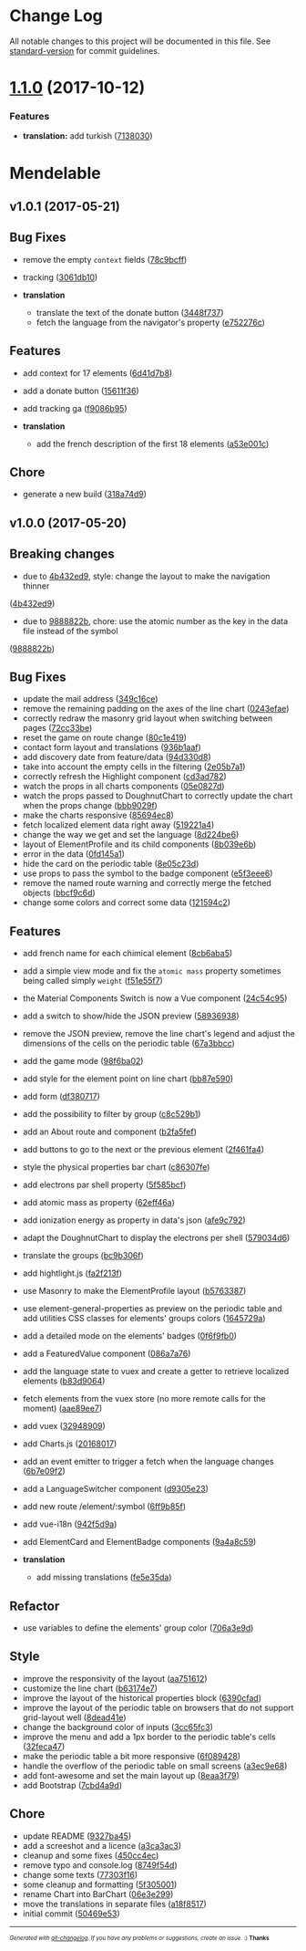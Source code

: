 # Change Log

All notable changes to this project will be documented in this file. See [standard-version](https://github.com/conventional-changelog/standard-version) for commit guidelines.

<a name="1.1.0"></a>
# [1.1.0](https://github.com/pulsardev/mendelable/compare/v1.0.1...v1.1.0) (2017-10-12)


### Features

* **translation:** add turkish ([7138030](https://github.com/pulsardev/mendelable/commit/7138030))



# Mendelable

## v1.0.1 (2017-05-21)


## Bug Fixes
  - remove the empty `context` fields
  ([78c9bcff](https://github.com/pulsardev/mendelable/commit/78c9bcffa4da54f2014290b8c9877496a3803fab))
  - tracking
  ([3061db10](https://github.com/pulsardev/mendelable/commit/3061db10609dcaa9bb2ad936b9515f5f4842cbd5))

  - **translation**
    - translate the text of the donate button
  ([3448f737](https://github.com/pulsardev/mendelable/commit/3448f737a7f9e253c4d67cb776525f6426787486))
    - fetch the language from the navigator's property
  ([e752276c](https://github.com/pulsardev/mendelable/commit/e752276cee43544fdbdd2abe25cad212ad0ca59d))




## Features
  - add context for 17 elements
  ([6d41d7b8](https://github.com/pulsardev/mendelable/commit/6d41d7b8de82ddb3e6565a97fa902047748044ad))
  - add a donate button
  ([15611f36](https://github.com/pulsardev/mendelable/commit/15611f36a25336b60bd5b39529ad2b8799181cb6))
  - add tracking ga
  ([f9086b95](https://github.com/pulsardev/mendelable/commit/f9086b95cd8c34f837a40a9f7eee9b49b8944b6e))

  - **translation**
    - add the french description of the first 18 elements
  ([a53e001c](https://github.com/pulsardev/mendelable/commit/a53e001c8bdfe7caac56ee67bb4b5f3e17de4340))




## Chore
  - generate a new build
  ([318a74d9](https://github.com/pulsardev/mendelable/commit/318a74d949d6e298f49f9531a317df0f84e91cc8))





## v1.0.0 (2017-05-20)


## Breaking changes
  - due to [4b432ed9](https://github.com/pulsardev/mendelable/commits/4b432ed96a0c972432a1afb66fac4957c1ba2775),
  style: change the layout to make the navigation thinner

  ([4b432ed9](https://github.com/pulsardev/mendelable/commits/4b432ed96a0c972432a1afb66fac4957c1ba2775))
  - due to [9888822b](https://github.com/pulsardev/mendelable/commits/9888822b05641a5eece97aadc9f0a772f5e812d2),
  chore: use the atomic number as the key in the data file instead of the symbol

  ([9888822b](https://github.com/pulsardev/mendelable/commits/9888822b05641a5eece97aadc9f0a772f5e812d2))




## Bug Fixes
  - update the mail address
  ([349c16ce](https://github.com/pulsardev/mendelable/commits/349c16ce94834c7644c1443359801a5457ee13a8))
  - remove the remaining padding on the axes of the line chart
  ([0243efae](https://github.com/pulsardev/mendelable/commits/0243efaebd97207cef524c1497d6b4dc0ffeed17))
  - correctly redraw the masonry grid layout when switching between pages
  ([72cc33be](https://github.com/pulsardev/mendelable/commits/72cc33be750d522d7b17b6776a8d360e08b5d65f))
  - reset the game on route change
  ([80c1e419](https://github.com/pulsardev/mendelable/commits/80c1e4198d600155fc4db53c9284042243e5cbf6))
  - contact form layout and translations
  ([936b1aaf](https://github.com/pulsardev/mendelable/commits/936b1aaff637a2c392e06b24676f87c300c727d3))
  - add discovery date from feature/data
  ([94d330d8](https://github.com/pulsardev/mendelable/commits/94d330d88f5e1b6b932f263637ec6a07fb27898f))
  - take into account the empty cells in the filtering
  ([2e05b7a1](https://github.com/pulsardev/mendelable/commits/2e05b7a1add8beb84afe63eacd469a2cccd532f5))
  - correctly refresh the Highlight component
  ([cd3ad782](https://github.com/pulsardev/mendelable/commits/cd3ad78274941b008e75cc79bf8ee2e1e9e53e33))
  - watch the props in all charts components
  ([05e0827d](https://github.com/pulsardev/mendelable/commits/05e0827d34b940595d693ee5a6750f3e759fe528))
  - watch the props passed to DoughnutChart to correctly update the chart when the props change
  ([bbb9029f](https://github.com/pulsardev/mendelable/commits/bbb9029f3cb1cfda03e5815b3810f313e5b84d60))
  - make the charts responsive
  ([85694ec8](https://github.com/pulsardev/mendelable/commits/85694ec8d2c6f15de61131a3674b35625b447031))
  - fetch localized element data right away
  ([519221a4](https://github.com/pulsardev/mendelable/commits/519221a47201c2d003e885da9075a415138af706))
  - change the way we get and set the language
  ([8d224be6](https://github.com/pulsardev/mendelable/commits/8d224be6c0f73992171ed7cdd3f645d49d2a2dc3))
  - layout of ElementProfile and its child components
  ([8b039e6b](https://github.com/pulsardev/mendelable/commits/8b039e6b5209eb64092ada214f0b047424000c20))
  - error in the data
  ([0fd145a1](https://github.com/pulsardev/mendelable/commits/0fd145a1724128262b4a5ef3644baf43000f307d))
  - hide the card on the periodic table
  ([8e05c23d](https://github.com/pulsardev/mendelable/commits/8e05c23d375d0a5363876d8be19f2a3a9e97ea55))
  - use props to pass the symbol to the badge component
  ([e5f3eee6](https://github.com/pulsardev/mendelable/commits/e5f3eee6ff6548b2c62564174af14822a6b53976))
  - remove the named route warning and correctly merge the fetched objects
  ([bbcf9c6d](https://github.com/pulsardev/mendelable/commits/bbcf9c6d3d44a580e6523b047dae6aa5cb8ee3c7))
  - change some colors and correct some data
  ([121594c2](https://github.com/pulsardev/mendelable/commits/121594c219b1f83b7df951bf43f594f958644758))




## Features
  - add french name for each chimical element
  ([8cb6aba5](https://github.com/pulsardev/mendelable/commits/8cb6aba5d6d4067cda50b6b947edeace7bb185b3))
  - add a simple view mode and fix the `atomic mass` property sometimes being called simply `weight`
  ([f51e55f7](https://github.com/pulsardev/mendelable/commits/f51e55f767313297c8b99bcd2a8df45fbf3918c7))
  - the Material Components Switch is now a Vue component
  ([24c54c95](https://github.com/pulsardev/mendelable/commits/24c54c95b07eea43f04bb19cf0fe7212fc60f532))
  - add a switch to show/hide the JSON preview
  ([58936938](https://github.com/pulsardev/mendelable/commits/589369383f82a268b2bfc5cf0b59b5e36222af0d))
  - remove the JSON preview, remove the line chart's legend and adjust the dimensions of the cells on the periodic table
  ([67a3bbcc](https://github.com/pulsardev/mendelable/commits/67a3bbccf819d2e6fa7ea4dccea27771dc90e20c))
  - add the game mode
  ([98f6ba02](https://github.com/pulsardev/mendelable/commits/98f6ba02c042be8c0c787aacbd5f7b82ec8285e5))
  - add style for the element point on line chart
  ([bb87e590](https://github.com/pulsardev/mendelable/commits/bb87e59053bc0b8b92abc98c89f02b88356408ba))
  - add form
  ([df380717](https://github.com/pulsardev/mendelable/commits/df380717675ea315520179c9f03f5f3b317b2bb5))
  - add the possibility to filter by group
  ([c8c529b1](https://github.com/pulsardev/mendelable/commits/c8c529b1834eac70615602ba7d9e314d757866a5))
  - add an About route and component
  ([b2fa5fef](https://github.com/pulsardev/mendelable/commits/b2fa5fef06d19c2958231a87638f3cd3c042cfc9))
  - add buttons to go to the next or the previous element
  ([2f461fa4](https://github.com/pulsardev/mendelable/commits/2f461fa4fd0933ce7bd451d96f0270dba52f1050))
  - style the physical properties bar chart
  ([c86307fe](https://github.com/pulsardev/mendelable/commits/c86307fea6008724578acd72b871baf464d4ec08))
  - add electrons par shell property
  ([5f585bcf](https://github.com/pulsardev/mendelable/commits/5f585bcf1c16594c8dc677f0ecb26af696534c9e))
  - add atomic mass as property
  ([62eff46a](https://github.com/pulsardev/mendelable/commits/62eff46a29d2c0d013f59d6930016cf83c6b7897))
  - add ionization energy as property in data's json
  ([afe9c792](https://github.com/pulsardev/mendelable/commits/afe9c792c6dd7d3651f2dc3c5b92ecb21b8e848e))
  - adapt the DoughnutChart to display the electrons per shell
  ([579034d6](https://github.com/pulsardev/mendelable/commits/579034d6e326c5b64fc8e1ae86a1c7a6a9532f96))
  - translate the groups
  ([bc9b306f](https://github.com/pulsardev/mendelable/commits/bc9b306fb790359d761c579b292b38b471898cd2))
  - add hightlight.js
  ([fa2f213f](https://github.com/pulsardev/mendelable/commits/fa2f213f99a967bcfb9f77b27cd9bdf1d5de950c))
  - use Masonry to make the ElementProfile layout
  ([b5763387](https://github.com/pulsardev/mendelable/commits/b5763387522a5e7716a0231333d49a98f99d5ad6))
  - use element-general-properties as preview on the periodic table and add utilities CSS classes for elements' groups colors
  ([1645729a](https://github.com/pulsardev/mendelable/commits/1645729ab3c04ca4f7fa2f620c333e2819a95943))
  - add a detailed mode on the elements' badges
  ([0f6f9fb0](https://github.com/pulsardev/mendelable/commits/0f6f9fb07f6688c3d4e743bd9f5209dfbc016195))
  - add a FeaturedValue component
  ([086a7a76](https://github.com/pulsardev/mendelable/commits/086a7a7636d5cabc3fa06d4094630bd0a474d47d))
  - add the language state to vuex and create a getter to retrieve localized elements
  ([b83d9064](https://github.com/pulsardev/mendelable/commits/b83d90645e38e4167defdff5d7f5aa7062f077ea))
  - fetch elements from the vuex store (no more remote calls for the moment)
  ([aae89ee7](https://github.com/pulsardev/mendelable/commits/aae89ee7a5a6f480ee41c57e1d73cfd1c223111c))
  - add vuex
  ([32948909](https://github.com/pulsardev/mendelable/commits/32948909ee5db19352dad2da70e921977ee24c34))
  - add Charts.js
  ([20168017](https://github.com/pulsardev/mendelable/commits/20168017dc7338189a75e5fc0ef9c815e567c42e))
  - add an event emitter to trigger a fetch when the language changes
  ([6b7e09f2](https://github.com/pulsardev/mendelable/commits/6b7e09f27138925483ef3d4496dd2fe9d7ebaf49))
  - add a LanguageSwitcher component
  ([d9305e23](https://github.com/pulsardev/mendelable/commits/d9305e238277f7d35696464c1eb8adad281472da))
  - add new route /element/:symbol
  ([6ff9b85f](https://github.com/pulsardev/mendelable/commits/6ff9b85f5cb411f53f94ec017f544a126b1be10d))
  - add vue-i18n
  ([942f5d9a](https://github.com/pulsardev/mendelable/commits/942f5d9a965e9fb9a8308d2e9ed2008eca23a0f9))
  - add ElementCard and ElementBadge components
  ([9a4a8c59](https://github.com/pulsardev/mendelable/commits/9a4a8c592b7c7f03f9ed1a950c64a9e042593417))

  - **translation**
    - add missing translations
  ([fe5e35da](https://github.com/pulsardev/mendelable/commits/fe5e35dafe6cdde688b6788ed01b621b4b98e95f))




## Refactor
  - use variables to define the elements' group color
  ([706a3e9d](https://github.com/pulsardev/mendelable/commits/706a3e9d87e2525e9441823810fec225003175c5))




## Style
  - improve the responsivity of the layout
  ([aa751612](https://github.com/pulsardev/mendelable/commits/aa75161203882714b37ebc61b55addebd095a6d7))
  - customize the line chart
  ([b63174e7](https://github.com/pulsardev/mendelable/commits/b63174e7f163780249c305d7cf310415c3d3e0b3))
  - improve the layout of the historical properties block
  ([6390cfad](https://github.com/pulsardev/mendelable/commits/6390cfadb69aa954e950c7db1db72cc8d25674d4))
  - improve the layout of the periodic table on browsers that do not support grid-layout well
  ([8dead41e](https://github.com/pulsardev/mendelable/commits/8dead41eda6172ebd59b6c1e25d9c16406716b9a))
  - change the background color of inputs
  ([3cc65fc3](https://github.com/pulsardev/mendelable/commits/3cc65fc36991038282144a23f637127ccf676a77))
  - improve the menu and add a 1px border to the periodic table's cells
  ([32feca47](https://github.com/pulsardev/mendelable/commits/32feca47bb061401e643e1fc9d315f85c08152fa))
  - make the periodic table a bit more responsive
  ([6f089428](https://github.com/pulsardev/mendelable/commits/6f089428e4fb2c5e301a77d4d8e212e1462e09a5))
  - handle the overflow of the periodic table on small screens
  ([a3ec9e68](https://github.com/pulsardev/mendelable/commits/a3ec9e68d4a903b6b23fc73cbc9938cb79ae2d3b))
  - add font-awesome and set the main layout up
  ([8eaa3f79](https://github.com/pulsardev/mendelable/commits/8eaa3f79e867d87aa8c9170be98fc39906c85c1f))
  - add Bootstrap
  ([7cbd4a9d](https://github.com/pulsardev/mendelable/commits/7cbd4a9d88713fe9b2f45b6bdf1dd1dd9870fa95))




## Chore
  - update README
  ([9327ba45](https://github.com/pulsardev/mendelable/commits/9327ba450a0b6eca76252c776f161b831c05b013))
  - add a screeshot and a licence
  ([a3ca3ac3](https://github.com/pulsardev/mendelable/commits/a3ca3ac358eb02f5c770c20bfe1b50e0314f9fb7))
  - cleanup and some fixes
  ([450cc4ec](https://github.com/pulsardev/mendelable/commits/450cc4ec6e0d2e4b2ac1d02933fa4af31319f50b))
  - remove typo and console.log
  ([8749f54d](https://github.com/pulsardev/mendelable/commits/8749f54d9aa9fb18406d0b2729e162cf28cb4266))
  - change some texts
  ([77303f16](https://github.com/pulsardev/mendelable/commits/77303f16f0bc90f78e243d9bd40d8f4940ea0ee3))
  - some cleanup and formatting
  ([5f305001](https://github.com/pulsardev/mendelable/commits/5f305001d9f018b0090c35c6bb6997d370810357))
  - rename Chart into BarChart
  ([06e3e299](https://github.com/pulsardev/mendelable/commits/06e3e299f50c30a2034c72dbbbf3b00e35072dd2))
  - move the translations in separate files
  ([a18f8517](https://github.com/pulsardev/mendelable/commits/a18f8517b4be9d26284642c520c7a3a218934e8a))
  - initial commit
  ([50469e53](https://github.com/pulsardev/mendelable/commits/50469e53001f251c6a45dc2bb3718371a4d6d55b))





---
<sub><sup>*Generated with [git-changelog](https://github.com/rafinskipg/git-changelog). If you have any problems or suggestions, create an issue.* :) **Thanks** </sub></sup>
